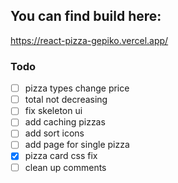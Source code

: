 ## You can find build here:
https://react-pizza-gepiko.vercel.app/

### Todo


- [ ] pizza types change price
- [ ] total not decreasing
- [ ] fix skeleton ui
- [ ] add caching pizzas
- [ ] add sort icons
- [ ] add page for single pizza
- [x] pizza card css fix
- [ ] clean up comments
